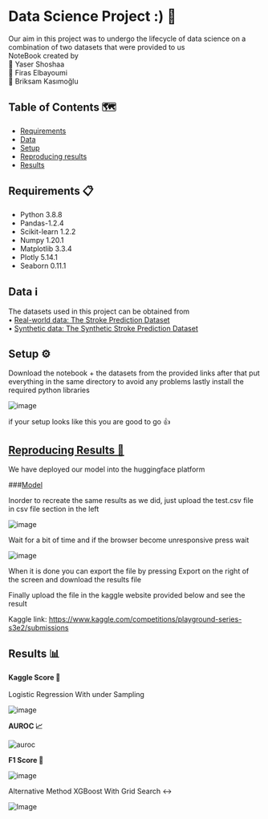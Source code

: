 # Data Science Project :) 🥇

Our aim in this project was to undergo the lifecycle of data science on a combination of two datasets that were provided to us <br /> 
NoteBook created by <br /> 
🌟 Yaser Shoshaa <br />
🌟 Firas Elbayoumi <br /> 
🌟 Briksam Kasımoğlu <br /> 


## Table of Contents 🗺️
- [Requirements](#requirements)
- [Data](#data)
- [Setup](#setup)
- [Reproducing results](#reproducing-results)
- [Results](#results)

## Requirements 📋 <a name="requirements"></a>

- Python 3.8.8
- Pandas-1.2.4
- Scikit-learn 1.2.2
- Numpy 1.20.1
- Matplotlib 3.3.4
- Plotly 5.14.1
- Seaborn 0.11.1

## Data ℹ️ <a name="data"></a>

The datasets used in this project can be obtained from <br />
 • [Real-world data: The Stroke Prediction Dataset](https://www.kaggle.com/datasets/fedesoriano/stroke-prediction-dataset)  <br />
 • [Synthetic data: The Synthetic Stroke Prediction Dataset](https://www.kaggle.com/competitions/playground-series-s3e2/data)


## Setup ⚙️ <a name="setup"></a>

Download the notebook + the datasets from the provided links after that put everything in the same directory to avoid any problems lastly install the required python libraries

![image](https://github.com/yasserzs3/Data_Science_Project/assets/68787298/e1ef25d4-bc74-4b11-b8af-735864a6c4dc)

if your setup looks like this you are good to go 👍

## [Reproducing Results 🔁](https://huggingface.co/spaces/FerasOo/stroke_prediction) <a name="reproducing-results"></a>

We have deployed our model into the huggingface platform <br /> 

###[Model](https://huggingface.co/spaces/FerasOo/stroke_prediction) <br /> 

Inorder to recreate the same results as we did, just upload the test.csv file in csv file section in the left 

![image](https://github.com/yasserzs3/Data_Science_Project/assets/68787298/0b752556-2551-43bf-b5e8-ac8659829ab7)

Wait for a bit of time and if the browser become unresponsive press wait <br /> 

![image](https://github.com/yasserzs3/Data_Science_Project/assets/68787298/22c63c9a-d1da-417b-8fb6-a80d1c0b2b61)

When it is done you can export the file by pressing Export on the right of the screen and download the results file <br /> 

Finally upload the file in the kaggle website provided below and see the result <br /> 

Kaggle link: https://www.kaggle.com/competitions/playground-series-s3e2/submissions

## Results 📊 <a name="results"></a>

**Kaggle Score 🎯**
<br /> 
<br /> 
Logistic Regression With under Sampling

![image](https://github.com/yasserzs3/Data_Science_Project/assets/68787298/e28e625b-3edd-4689-a66f-064a80d2e42d)

**AUROC 📈**

![auroc](https://github.com/yasserzs3/Data_Science_Project/assets/68787298/0b02f6ce-81c0-4cec-90d8-6318dc684329)

**F1 Score 📌**

![image](https://github.com/yasserzs3/Data_Science_Project/assets/68787298/3fa68a42-547f-4c66-aee5-7548e5b30b0d)

Alternative Method XGBoost With Grid Search ↔️

![Image](https://github.com/yasserzs3/Data_Science_Project/assets/68787298/96dc6c30-27e8-4a75-83f5-88ead315c378)
